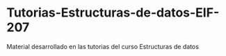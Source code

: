 # Tutorias-Estructuras-de-datos-EIF-207
Material desarrollado en las tutorias del curso Estructuras de datos
